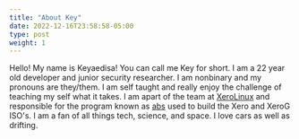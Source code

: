 ```yaml
---
title: "About Key"
date: 2022-12-16T23:58:58-05:00
type: post
weight: 1
---
```


Hello! My name is Keyaedisa! You can call me Key for short. I am
a 22 year old developer and junior security researcher. I am nonbinary
and my pronouns are they/them. I am self taught and really enjoy the
challenge of teaching my self what it takes. I am apart of the team at [XeroLinux](https://xerolinux.xyz)
and responsible for the program known as [abs](https://github.com/keyaedisa/abs)
used to build the Xero and XeroG ISO's. I am a fan of all things
tech, science, and space. I love cars as well as drifting.
